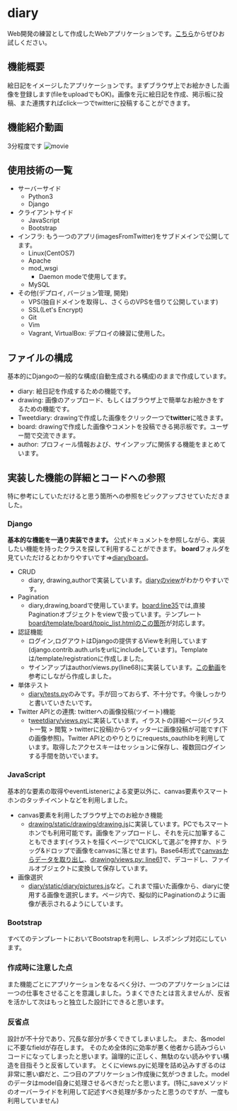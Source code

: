 # diary
Web開発の練習として作成したWebアプリケーションです。[こちら](https://qtatsu.com)からぜひお試しください。

## 機能概要
絵日記をイメージしたアプリケーションです。まずブラウザ上でお絵かきした画像を登録します(fileをuploadでもOK)。画像を元に絵日記を作成、掲示板に投稿、また連携すればclick一つでtwitterに投稿することができます。

## 機能紹介動画
3分程度です
![movie](https://github.com/Kyutatsu/diary/blob/pictures/diary.gif)

## 使用技術の一覧
- サーバーサイド
  - Python3
  - Django
- クライアントサイド
  - JavaScript
  - Bootstrap
- インフラ: もう一つのアプリ(imagesFromTwitter)をサブドメインで公開してます。
  - Linux(CentOS7)
  - Apache
  - mod_wsgi
    - Daemon modeで使用してます。
  - MySQL
- その他(デプロイ, バージョン管理, 開発)
  - VPS(独自ドメインを取得し、さくらのVPSを借りて公開しています)
  - SSL(Let's Encrypt)
  - Git
  - Vim
  - Vagrant, VirtualBox: デプロイの練習に使用した。

## ファイルの構成
基本的にDjangoの一般的な構成(自動生成される構成)のままで作成しています。

- diary: 絵日記を作成するための機能です。
- drawing: 画像のアップロード、もしくはブラウザ上で簡単なお絵かきをするための機能です。
- Tweetdiary: drawingで作成した画像をクリック一つで**twitter**に呟きます。
- board: drawingで作成した画像やコメントを投稿できる掲示板です。ユーザー間で交流できます。
- author: プロフィール情報および、サインアップに関係する機能をまとめています。

## 実装した機能の詳細とコードへの参照
特に参考にしていただけると思う箇所への参照をピックアップさせていただきました。

### Django
**基本的な機能を一通り実装できます。** 公式ドキュメントを参照しながら、実装したい機能を持ったクラスを探して利用することができます。
**board**フォルダを見ていただけるとわかりやすいです=>[diary/board](https://github.com/Kyutatsu/diary/tree/be96e7c9993b44946cded4c4811f5392d9326333/board)。
- CRUD
  - diary, drawing,authorで実装しています。[diaryのview](https://github.com/Kyutatsu/diary/blob/be96e7c9993b44946cded4c4811f5392d9326333/diary/views.py)がわかりやすいです。
- Pagination
  - diary,drawing,boardで使用しています。[board:line35](https://github.com/Kyutatsu/diary/blob/be96e7c9993b44946cded4c4811f5392d9326333/board/views.py#L35)では,直接Paginationオブジェクトをviewで扱っています。テンプレート[board/template/board/topic_list.htmlのこの箇所](https://github.com/Kyutatsu/diary/blob/be96e7c9993b44946cded4c4811f5392d9326333/board/templates/board/topic_list.html#L36)が対応します。
- 認証機能
  - ログイン,ログアウトはDjangoの提供するViewを利用しています(django.contrib.auth.urlsをurlにincludeしています)。Templateは/template/registrationに作成しました。
  - サインアップはauthor/views.py(line68)に実装しています。[この動画](https://www.youtube.com/watch?v=aCotgGyS2gc&list=PLf5QDVUBPTbyt4rCfIMQPh_IsCWoDW0jF&index=4&t=65s)を参考にしながら作成しました。
- 単体テスト
  - [diary/tests.py](https://github.com/Kyutatsu/diary/blob/be96e7c9993b44946cded4c4811f5392d9326333/diary/tests.py)のみです。手が回っておらず、不十分です。今後しっかりと書いていきたいです。
- Twitter APIとの連携: twitterへの画像投稿(ツイート)機能
  - t[weetdiary/views.py](https://github.com/Kyutatsu/diary/blob/be96e7c9993b44946cded4c4811f5392d9326333/tweetdiary/views.py)に実装しています。イラストの詳細ページ(イラスト一覧 > 閲覧 > twitterに投稿)からツイッターに画像投稿が可能です(下の画像参照)。Twitter APIとのやりとりにrequests_oauthlibを利用しています。取得したアクセスキーはセッションに保存し、複数回ログインする手間を防いでいます。


### JavaScript
基本的な要素の取得やeventListenerによる変更以外に、canvas要素やスマートホンのタッチイベントなどを利用しました。
- canvas要素を利用したブラウザ上でのお絵かき機能
  - [drawing/static/drawing/drawing.js](https://github.com/Kyutatsu/diary/blob/be96e7c9993b44946cded4c4811f5392d9326333/drawing/static/drawing/drawing.js)に実装しています。PCでもスマートホンでも利用可能です。画像をアップロードし、それを元に加筆することもできます(イラストを描くページで“CLICKして選ぶ”を押すか、ドラッグ&ドロップで画像をcanvasに落とせます)。Base64形式で[canvasからデータを取り出し](https://github.com/Kyutatsu/diary/blob/be96e7c9993b44946cded4c4811f5392d9326333/drawing/static/drawing/drawing.js#L85)、[drawing/views.py: line61](https://github.com/Kyutatsu/diary/blob/be96e7c9993b44946cded4c4811f5392d9326333/drawing/views.py#L61)で、デコードし、ファイルオブジェクトに変換して保存しています。
- 画像選択
  - [diary/static/diary/pictures.js](https://github.com/Kyutatsu/diary/blob/be96e7c9993b44946cded4c4811f5392d9326333/diary/static/diary/pictures.js)など。これまで描いた画像から、diaryに使用する画像を選択します。ページ内で、擬似的にPaginationのように画像が表示されるようにしています。

### Bootstrap
すべてのテンプレートにおいてBootstrapを利用し、レスポンシブ対応にしています。

### 作成時に注意した点
また機能ごとにアプリケーションをなるべく分け、一つのアプリケーションには一つの仕事をさせることを意識しました。うまくできたとは言えませんが、反省を活かして次はもっと独立した設計にできると思います。

### 反省点
設計が不十分であり、冗長な部分が多くできてしまいました。
また、各modelに不要なfieldが存在します。
そのため全体的に効率が悪く他者から読みづらいコードになってしまったと思います。論理的に正しく、無駄のない読みやすい構造を目指そうと反省しています。
とくにviews.pyに処理を詰め込みすぎるのは非常に悪い癖だと、二つ目のアプリケーション作成後に気がつきました。modelのデータはmodel自身に処理させるべきだったと思います。(特に,saveメソッドのオーバーライドを利用して記述すべき処理が多かったと思うのですが、一度も利用していません)
